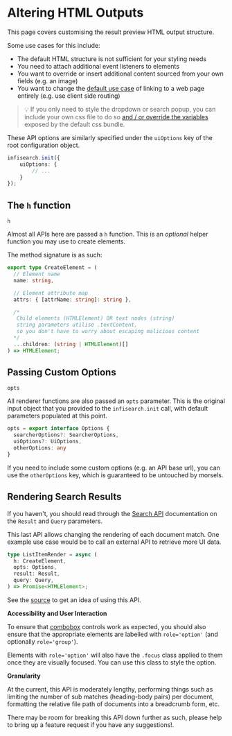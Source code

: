 # Altering HTML Outputs

<style>
    .alert-warning {
        color: #856404;
        background-color: #fff3cd;
        border-color: #ffeeba;
    }
    .alert {
        position: relative;
        padding: 0.75rem 1.25rem;
        margin-bottom: 1rem;
        border: 1px solid transparent;
        border-radius: 0.25rem;
    }
</style>

This page covers customising the result preview HTML output structure.

Some use cases for this include:
- The default HTML structure is not sufficient for your styling needs
- You need to attach additional event listeners to elements
- You want to override or insert additional content sourced from your own fields (e.g. an image)
- You want to change the [default use case](#1-rendering-a-single-result) of linking to a web page entirely (e.g. use client side routing)

> 💡 If you only need to style the dropdown or search popup, you can include your own css file to do so [and / or override the variables](https://github.com/ang-zeyu/morsels/blob/main/packages/search-ui/src/styles/search.css) exposed by the default css bundle.

These API options are similarly specified under the `uiOptions` key of the root configuration object.

```ts
infisearch.init({
    uiOptions: {
        // ...
    }
});
```

## The `h` function

`h`

Almost all APIs here are passed a `h` function. This is an *optional* helper function you may use to create elements.

The method signature is as such:

```ts
export type CreateElement = (
  // Element name
  name: string,

  // Element attribute map
  attrs: { [attrName: string]: string },

  /*
   Child elements (HTMLElement) OR text nodes (string)
   string parameters utilise .textContent,
   so you don't have to worry about escaping malicious content
  */
  ...children: (string | HTMLElement)[]
) => HTMLElement;
```

## Passing Custom Options

`opts`

All renderer functions are also passed an `opts` parameter. This is the original input object that you provided to the `infisearch.init` call, with default parameters populated at this point.

```ts
opts = export interface Options {
  searcherOptions?: SearcherOptions,
  uiOptions?: UiOptions,
  otherOptions: any
}
```

If you need to include some custom options (e.g. an API base url), you can use the `otherOptions` key, which is guaranteed to be untouched by morsels.

## Rendering Search Results

If you haven't, you should read through the [Search API](./search_api.md) documentation on the `Result` and `Query` parameters.

This last API allows changing the rendering of each document match. One example use case would be to call an external API to retrieve more UI data.

```ts
type ListItemRender = async (
  h: CreateElement,
  opts: Options,
  result: Result,
  query: Query,
) => Promise<HTMLElement>;
```

See the [source](https://github.com/ang-zeyu/morsels/blob/main/packages/search-ui/src/searchResultTransform/listItemRender.ts) to get an idea of using this API.

**Accessibility and User Interaction**

To ensure that [combobox](https://www.w3.org/WAI/ARIA/apg/example-index/combobox/combobox-autocomplete-list.html) controls work as expected, you should also ensure that the appropriate elements are labelled with `role='option'` (and optionally `role='group'`).

Elements with `role='option'` will also have the `.focus` class applied to them once they are visually focused. You can use this class to style the option.

**Granularity**

At the current, this API is moderately lengthy, performing things such as limiting the number of sub matches (heading-body pairs) per document, formatting the relative file path of documents into a breadcrumb form, etc.

There may be room for breaking this API down further as such, please help to bring up a feature request if you have any suggestions!.
